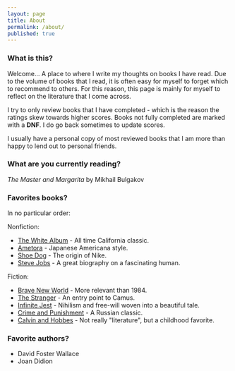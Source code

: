 ```yaml
---
layout: page
title: About
permalink: /about/
published: true
---
```


### What is this?

Welcome...
A place to where I write my thoughts on books I have read. Due to the volume of books that I read, it is often easy for myself to forget which to recommend to others. For this reason, this page is mainly for myself to reflect on the literature that I come across.

I try to only review books that I have completed - which is the reason the ratings skew towards higher scores. Books not fully completed are marked with a **DNF**. I do go back sometimes to update scores.

I usually have a personal copy of most reviewed books that I am more than happy to lend out to personal friends.

### What are you currently reading?

_The Master and Margarita_ by Mikhail Bulgakov

### Favorites books?

In no particular order:

Nonfiction:
- [The White Album](https://jinsung-kim.github.io/The-White-Album/) - All time California classic.
- [Ametora](https://jinsung-kim.github.io/ametora/) - Japanese Americana style.
- [Shoe Dog](https://jinsung-kim.github.io/shoe-dog/) - The origin of Nike.
- [Steve Jobs](https://jinsung-kim.github.io/steve-jobs/) - A great biography on a fascinating human.

Fiction:
- [Brave New World](https://jinsung-kim.github.io/Brave-New-World/) - More relevant than 1984.
- [The Stranger](https://jinsung-kim.github.io/The-Stranger/) - An entry point to Camus.
- [Infinite Jest](https://jinsung-kim.github.io/Infinite-Jest/) - Nihilism and free-will woven into a beautiful tale.
- [Crime and Punishment](https://jinsung-kim.github.io/Crime-and-Punishment/) - A Russian classic.
- [Calvin and Hobbes](https://jinsung-kim.github.io/Calvin-and-Hobbes/) - Not really "literature", but a childhood favorite.

### Favorite authors?

- David Foster Wallace
- Joan Didion
